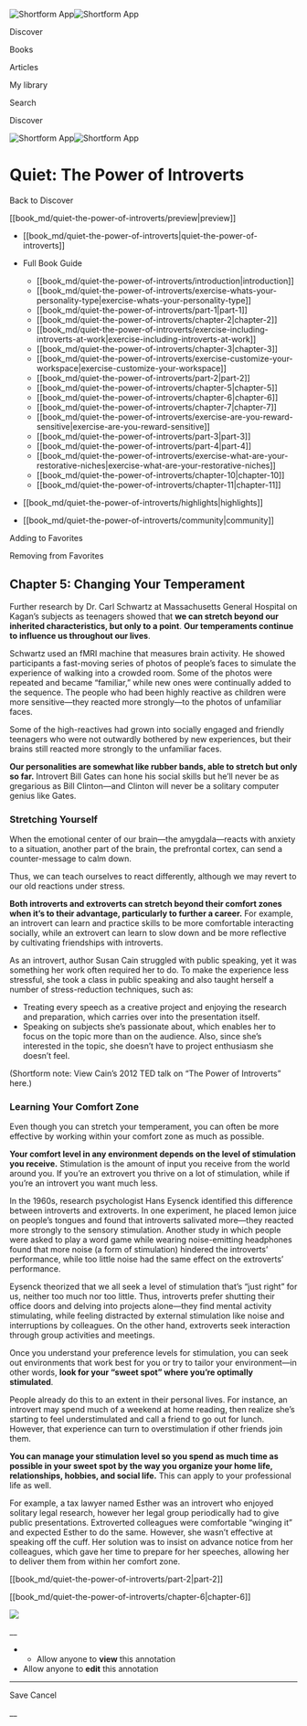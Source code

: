 ![Shortform App](/img/logo.36a2399e.svg)![Shortform App](/img/logo-dark.70c1b072.svg)

Discover

Books

Articles

My library

Search

Discover

![Shortform App](/img/logo.36a2399e.svg)![Shortform App](/img/logo-dark.70c1b072.svg)

# Quiet: The Power of Introverts

Back to Discover

[[book_md/quiet-the-power-of-introverts/preview|preview]]

  * [[book_md/quiet-the-power-of-introverts|quiet-the-power-of-introverts]]
  * Full Book Guide

    * [[book_md/quiet-the-power-of-introverts/introduction|introduction]]
    * [[book_md/quiet-the-power-of-introverts/exercise-whats-your-personality-type|exercise-whats-your-personality-type]]
    * [[book_md/quiet-the-power-of-introverts/part-1|part-1]]
    * [[book_md/quiet-the-power-of-introverts/chapter-2|chapter-2]]
    * [[book_md/quiet-the-power-of-introverts/exercise-including-introverts-at-work|exercise-including-introverts-at-work]]
    * [[book_md/quiet-the-power-of-introverts/chapter-3|chapter-3]]
    * [[book_md/quiet-the-power-of-introverts/exercise-customize-your-workspace|exercise-customize-your-workspace]]
    * [[book_md/quiet-the-power-of-introverts/part-2|part-2]]
    * [[book_md/quiet-the-power-of-introverts/chapter-5|chapter-5]]
    * [[book_md/quiet-the-power-of-introverts/chapter-6|chapter-6]]
    * [[book_md/quiet-the-power-of-introverts/chapter-7|chapter-7]]
    * [[book_md/quiet-the-power-of-introverts/exercise-are-you-reward-sensitive|exercise-are-you-reward-sensitive]]
    * [[book_md/quiet-the-power-of-introverts/part-3|part-3]]
    * [[book_md/quiet-the-power-of-introverts/part-4|part-4]]
    * [[book_md/quiet-the-power-of-introverts/exercise-what-are-your-restorative-niches|exercise-what-are-your-restorative-niches]]
    * [[book_md/quiet-the-power-of-introverts/chapter-10|chapter-10]]
    * [[book_md/quiet-the-power-of-introverts/chapter-11|chapter-11]]
  * [[book_md/quiet-the-power-of-introverts/highlights|highlights]]
  * [[book_md/quiet-the-power-of-introverts/community|community]]



Adding to Favorites 

Removing from Favorites 

## Chapter 5: Changing Your Temperament

Further research by Dr. Carl Schwartz at Massachusetts General Hospital on Kagan’s subjects as teenagers showed that **we can stretch beyond our inherited characteristics, but only to a point**. **Our temperaments continue to influence us throughout our lives**.

Schwartz used an fMRI machine that measures brain activity. He showed participants a fast-moving series of photos of people’s faces to simulate the experience of walking into a crowded room. Some of the photos were repeated and became “familiar,” while new ones were continually added to the sequence. The people who had been highly reactive as children were more sensitive—they reacted more strongly—to the photos of unfamiliar faces.

Some of the high-reactives had grown into socially engaged and friendly teenagers who were not outwardly bothered by new experiences, but their brains still reacted more strongly to the unfamiliar faces.

**Our personalities are somewhat like rubber bands, able to stretch but only so far.** Introvert Bill Gates can hone his social skills but he’ll never be as gregarious as Bill Clinton—and Clinton will never be a solitary computer genius like Gates.

### Stretching Yourself

When the emotional center of our brain—the amygdala—reacts with anxiety to a situation, another part of the brain, the prefrontal cortex, can send a counter-message to calm down.

Thus, we can teach ourselves to react differently, although we may revert to our old reactions under stress.

**Both introverts and extroverts can stretch beyond their comfort zones when it’s to their advantage, particularly to further a career.** For example, an introvert can learn and practice skills to be more comfortable interacting socially, while an extrovert can learn to slow down and be more reflective by cultivating friendships with introverts.

As an introvert, author Susan Cain struggled with public speaking, yet it was something her work often required her to do. To make the experience less stressful, she took a class in public speaking and also taught herself a number of stress-reduction techniques, such as:

  * Treating every speech as a creative project and enjoying the research and preparation, which carries over into the presentation itself.
  * Speaking on subjects she’s passionate about, which enables her to focus on the topic more than on the audience. Also, since she’s interested in the topic, she doesn’t have to project enthusiasm she doesn’t feel.



(Shortform note: View Cain’s 2012 TED talk on “The Power of Introverts” here.)

### Learning Your Comfort Zone

Even though you can stretch your temperament, you can often be more effective by working within your comfort zone as much as possible.

**Your comfort level in any environment depends on the level of stimulation you receive.** Stimulation is the amount of input you receive from the world around you. If you’re an extrovert you thrive on a lot of stimulation, while if you’re an introvert you want much less.

In the 1960s, research psychologist Hans Eysenck identified this difference between introverts and extroverts. In one experiment, he placed lemon juice on people’s tongues and found that introverts salivated more—they reacted more strongly to the sensory stimulation. Another study in which people were asked to play a word game while wearing noise-emitting headphones found that more noise (a form of stimulation) hindered the introverts’ performance, while too little noise had the same effect on the extroverts’ performance.

Eysenck theorized that we all seek a level of stimulation that’s “just right” for us, neither too much nor too little. Thus, introverts prefer shutting their office doors and delving into projects alone—they find mental activity stimulating, while feeling distracted by external stimulation like noise and interruptions by colleagues. On the other hand, extroverts seek interaction through group activities and meetings.

Once you understand your preference levels for stimulation, you can seek out environments that work best for you or try to tailor your environment—in other words, **look for your “sweet spot” where you’re optimally stimulated**.

People already do this to an extent in their personal lives. For instance, an introvert may spend much of a weekend at home reading, then realize she’s starting to feel understimulated and call a friend to go out for lunch. However, that experience can turn to overstimulation if other friends join them.

**You can manage your stimulation level so you spend as much time as possible in your sweet spot by the way you organize your home life, relationships, hobbies, and social life.** This can apply to your professional life as well.

For example, a tax lawyer named Esther was an introvert who enjoyed solitary legal research, however her legal group periodically had to give public presentations. Extroverted colleagues were comfortable “winging it” and expected Esther to do the same. However, she wasn’t effective at speaking off the cuff. Her solution was to insist on advance notice from her colleagues, which gave her time to prepare for her speeches, allowing her to deliver them from within her comfort zone.

[[book_md/quiet-the-power-of-introverts/part-2|part-2]]

[[book_md/quiet-the-power-of-introverts/chapter-6|chapter-6]]

![](https://bat.bing.com/action/0?ti=56018282&Ver=2&mid=4f7df84c-a90b-46b9-ad06-84b75e3a0b3f&sid=f30c5e70639211ee87d33f0876d93783&vid=f30c9700639211eeb3a75d830392c94f&vids=0&msclkid=N&pi=0&lg=en-US&sw=800&sh=600&sc=24&nwd=1&tl=Shortform%20%7C%20Book&p=https%3A%2F%2Fwww.shortform.com%2Fapp%2Fbook%2Fquiet-the-power-of-introverts%2Fchapter-5&r=&lt=375&evt=pageLoad&sv=1&rn=734817)

__

  *   * Allow anyone to **view** this annotation
  * Allow anyone to **edit** this annotation



* * *

Save Cancel

__



